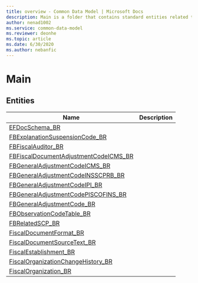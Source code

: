 ```yaml
---
title: overview - Common Data Model | Microsoft Docs
description: Main is a folder that contains standard entities related to the Common Data Model.
author: nenad1002
ms.service: common-data-model
ms.reviewer: deonhe
ms.topic: article
ms.date: 6/30/2020
ms.author: nebanfic
---
```


# Main


## Entities

|Name|Description|
|---|---|
|[EFDocSchema_BR](EFDocSchema_BR.md)||
|[FBExplanationSuspensionCode_BR](FBExplanationSuspensionCode_BR.md)||
|[FBFiscalAuditor_BR](FBFiscalAuditor_BR.md)||
|[FBFiscalDocumentAdjustmentCodeICMS_BR](FBFiscalDocumentAdjustmentCodeICMS_BR.md)||
|[FBGeneralAdjustmentCodeICMS_BR](FBGeneralAdjustmentCodeICMS_BR.md)||
|[FBGeneralAdjustmentCodeINSSCPRB_BR](FBGeneralAdjustmentCodeINSSCPRB_BR.md)||
|[FBGeneralAdjustmentCodeIPI_BR](FBGeneralAdjustmentCodeIPI_BR.md)||
|[FBGeneralAdjustmentCodePISCOFINS_BR](FBGeneralAdjustmentCodePISCOFINS_BR.md)||
|[FBGeneralAdjustmentCode_BR](FBGeneralAdjustmentCode_BR.md)||
|[FBObservationCodeTable_BR](FBObservationCodeTable_BR.md)||
|[FBRelatedSCP_BR](FBRelatedSCP_BR.md)||
|[FiscalDocumentFormat_BR](FiscalDocumentFormat_BR.md)||
|[FiscalDocumentSourceText_BR](FiscalDocumentSourceText_BR.md)||
|[FiscalEstablishment_BR](FiscalEstablishment_BR.md)||
|[FiscalOrganizationChangeHistory_BR](FiscalOrganizationChangeHistory_BR.md)||
|[FiscalOrganization_BR](FiscalOrganization_BR.md)||
